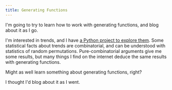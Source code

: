 ```yaml
---
title: Generating Functions
---
```


I'm going to try to learn how to work with generating functions,
and blog about it as I go.

I'm interested in trends, and I have [a Python project to explore them](https://github.com/jsh/trendlist).
Some statistical facts about trends are combinatorial, and can be understood with statistics of random permutations.
Pure-combinatorial arguments give me some results, but many things I find on the internet deduce the same results with generating functions.

Might as well learn something about generating functions, right?

I thought I'd blog about it as I went.
